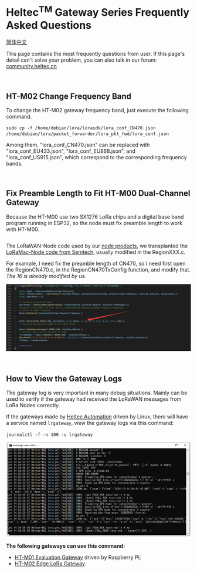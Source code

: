 # Heltec<sup>TM</sup> Gateway Series Frequently Asked Questions
[简体中文](https://heltec-automation.readthedocs.io/zh_CN/latest/gateway/frequently_asked_questions.html)

This page contains the most frequently questions from user. If this page's detail can't solve your problem, you can also talk in our forum: [community.heltec.cn](http://community.heltec.cn/)

&nbsp;

## HT-M02 Change Frequency Band

To change the HT-M02 gateway frequency band, just execute the following command.

```shell
sudo cp -f /home/debian/lora/lorasdk/lora_conf_CN470.json /home/debian/lora/packet_forwarder/lora_pkt_fwd/lora_conf.json
```

Among them, "lora_conf_CN470.json" can be replaced with "lora_conf_EU433.json", "lora_conf_EU868.json", and "lora_conf_US915.json", which correspond to the corresponding frequency bands.

&nbsp;

## Fix Preamble Length to Fit HT-M00 Dual-Channel Gateway

Because the HT-M00 use two SX1276 LoRa chips and a digital base band program running in ESP32, so the node must fix preamble length to work with HT-M00.

```Tip::  The preamble length modified node can still work normally with the gateway using SX1301/2/8

```

The LoRaWAN-Node code used by our [node products](https://docs.heltec.cn/#/en/products/lora/lora_node/heltec_lora_node_list?id=heltec-lora-node-products-difference-table), we transplanted the [LoRaMac-Node code from Semtech](https://github.com/Lora-net/LoRaMac-node), usually modified in the RegionXXX.c.

For example, I need fix the preamble length of CN470, so I need first open the RegionCN470.c, in the RegionCN470TxConfig function, and modify that. *The 16 is already modified by us.*

![](img/frequently_asked_questions/01.png)

&nbsp;

## How to View the Gateway Logs

The gateway log is very important in many debug situations. Mainly can be used to verify if the gateway had received the LoRaWAN messages from LoRa Nodes correctly.

If the gateways made by [Heltec Automation](https://heltec.org) driven by Linux, there will have a service named `lrgateway`, view the gateway logs via this command:

`journalctl -f -n 100 -u lrgateway`

![](img/frequently_asked_questions/02.png)

**The following gateways can use this command:**

- [HT-M01 Evaluation Gateway](https://heltec.org/project/ht-m01/) driven by Raspberry Pi;
- [HT-M02 Edge LoRa Gateway](https://heltec.org/project/ht-m02/).